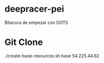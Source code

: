 # deepracer-pei
Bitacora de empezar con DOTS

# Git Clone

./create-base-resources.sh base 54.225.44.62


